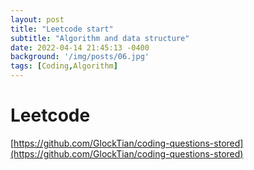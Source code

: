 ```yaml
---
layout: post
title: "Leetcode start"
subtitle: "Algorithm and data structure"
date: 2022-04-14 21:45:13 -0400
background: '/img/posts/06.jpg'
tags: [Coding,Algorithm]
---
```


# Leetcode

[https://github.com/GlockTian/coding-questions-stored](https://github.com/GlockTian/coding-questions-stored)